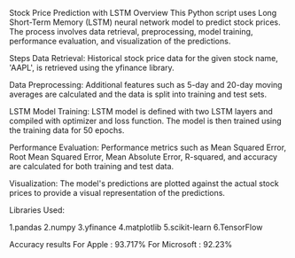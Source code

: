 Stock Price Prediction with LSTM
Overview
This Python script uses Long Short-Term Memory (LSTM) neural network model to predict stock prices. The process involves data retrieval, preprocessing, model training, performance evaluation, and visualization of the predictions.

Steps Data Retrieval: Historical stock price data for the given stock name, 'AAPL', is retrieved using the yfinance library.

Data Preprocessing: Additional features such as 5-day and 20-day moving averages are calculated and the data is split into training and test sets.

LSTM Model Training: LSTM model is defined with two LSTM layers and compiled with optimizer and loss function. The model is then trained using the training data for 50 epochs.

Performance Evaluation: Performance metrics such as Mean Squared Error, Root Mean Squared Error, Mean Absolute Error, R-squared, and accuracy are calculated for both training and test data.

Visualization: The model's predictions are plotted against the actual stock prices to provide a visual representation of the predictions.

Libraries Used:

1.pandas
2.numpy
3.yfinance
4.matplotlib
5.scikit-learn
6.TensorFlow

Accuracy results
For Apple : 93.717%
For Microsoft : 92.23%
